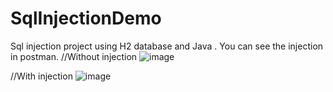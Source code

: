 # SqlInjectionDemo
Sql injection project using H2 database and Java . You can see the injection in postman. 
//Without injection
![image](https://github.com/elifnazlicankoca/SqlInjectionDemo/assets/73478689/ad284f63-e694-4363-be5f-7d0960b93eba)

//With injection
![image](https://github.com/elifnazlicankoca/SqlInjectionDemo/assets/73478689/77ef7539-5916-4960-ab23-29f6d86fb788)

